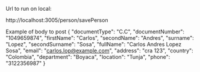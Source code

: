 Url to run on local:

http://localhost:3005/person/savePerson

Example of body to post 
{
    "documentType": "C.C",
    "documentNumber": "1049659874",
    "firstName": "Carlos",
    "secondName": "Andres",
    "surname": "Lopez",
    "secondSurname": "Sosa",
    "fullName": "Carlos Andres Lopez Sosa",
    "email": "carlos.lop@example.com",
    "address": "cra 123",
    "country": "Colombia",
    "department": "Boyaca",
    "location": "Tunja",
    "phone": "3122356987"
}